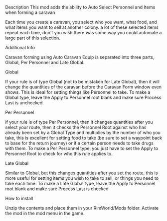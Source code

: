 Description
This mod adds the ability to Auto Select Personnel and Items when forming a caravan

Each time you create a caravan, you select who you want, what food, and what items you want to sell at another colony.  a lot of these selected items repeat each time, don't you wish there was some way you could automate a large part of this selection.

Additional Info

Caravan forming using Auto Caravan Equip is separated into three parts, Global, Per Personnel and Late Global.

Global

If your rule is of type Global (not to be mistaken for Late Global), then it will change the quantities of the caravan before the Caravan Form window even shows.  This is ideal for setting things like Personnel to take.  To make a Global type, leave the Apply to Personnel root blank and make sure Process Last is unchecked.

Per Personnel

if your rule is of type Per Personnel, then it changes quantities after you select your route, then it checks the Personnel Root against who has already been set by a Global Type and multiplies by the number of who you take, this is excellent for setting food to take (be sure to set a waypoint back to base for the return journey) or if a certain person needs to take drugs with them.  To make a Per Personnel type, you just have to set the Apply to Personnel Root to check for who this rule applies to.

Late Global

Similar to Global, but this changes quantities after you set the route, this is more useful for setting items you wish to take to sell, or things you need to take each time.  To make a Late Global type, leave the Apply to Personnel root blank and make sure Process Last is checked


How to install

Unzip the contents and place them in your RimWorld/Mods folder.
Activate the mod in the mod menu in the game.